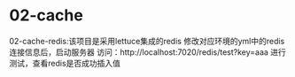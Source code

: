 # 02-cache
02-cache-redis:该项目是采用lettuce集成的redis
修改对应环境的yml中的redis连接信息后，启动服务器
访问：http://localhost:7020/redis/test?key=aaa 进行测试，查看redis是否成功插入值